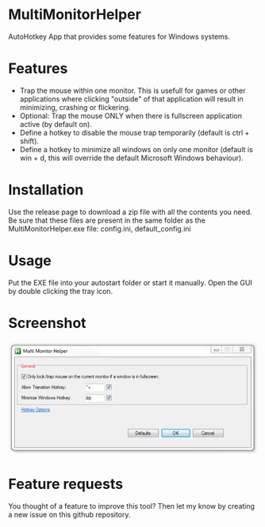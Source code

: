 # MultiMonitorHelper
AutoHotkey App that provides some features for Windows systems.

# Features
- Trap the mouse within one monitor. This is usefull for games or other applications where clicking "outside" of that application will result in minimizing, crashing or flickering.
- Optional: Trap the mouse ONLY when there is fullscreen application active (by default on).
- Define a hotkey to disable the mouse trap temporarily (default is ctrl + shift).
- Define a hotkey to minimize all windows on only one monitor (default is win + d, this will override the default Microsoft Windows behaviour).

# Installation
Use the release page to download a zip file with all the contents you need.
Be sure that these files are present in the same folder as the MultiMonitorHelper.exe file: config.ini, default_config.ini

# Usage
Put the EXE file into your autostart folder or start it manually.
Open the GUI by double clicking the tray icon.

# Screenshot
![GUI Screenshot of MultiMonitorHelper](/screenshot_gui.png?raw=true "GUI Screenshot of MultiMonitorHelper")

# Feature requests
You thought of a feature to improve this tool? Then let my know by creating a new issue on this github repository.

